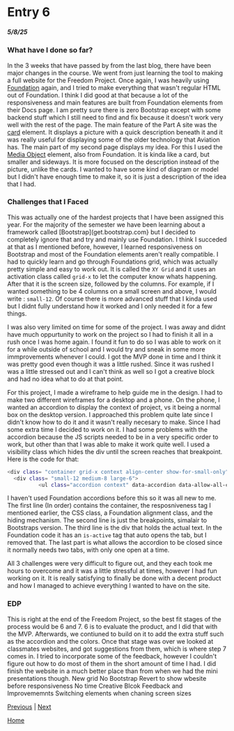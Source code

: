 # Entry 6
##### 5/8/25

### What have I done so far?

In the 3 weeks that have passed by from the last blog, there have been major changes in the course. We went from just learning the tool to making a full website for the Freedom Project. Once again, I was heavily using [Foundation](https://get.foundation/) again, and I tried to make everything that wasn't regular HTML out of Foundation. I think I did good at that because a lot of the responsiveness and main features are built from Foundation elements from their Docs page. I am pretty sure there is zero Bootstrap except with some backend stuff which I still need to find and fix because it doesn't work very well with the rest of the page. The main feature of the Part A site was the [card](https://get.foundation/sites/docs/card.html) element. It displays a picture with a quick description beneath it and it was really useful for displaying some of the older technology that Aviation has. The main part of my second page displays my idea. For this I used the [Media Object](https://get.foundation/sites/docs/media-object.html) element, also from Foundation. It is kinda like a card, but smaller and sideways. It is more focused on the description instead of the picture, unlike the cards. I wanted to have some kind of diagram or model but I didn't have enough time to make it, so it is just a description of the idea that I had.

### Challenges that I Faced

This was actually one of the hardest projects that I have been assigned this year. For the majority of the semester we have been learning about a framework called [Bootstrap](get.bootstrap.com} but I decided to completely ignore that and try and mainly use Foundation. I think I succeded at that as I mentioned before, however, I learned responsiveness on Bootstrap and most of the Foundation elements aren't really compatible. I had to quickly learn and go through Foundations grid, which was actually pretty simple and easy to work out. It is called the `XY Grid` and it uses an activation class called `grid-x` to let the computer know whats happening. After that it is the screen size, followed by the columns. For example, if I wanted something to be 4 columns on a small screen and above, I would write : `small-12`. Of course there is more advanced stuff that I kinda used but I didnt fully understand how it worked and I only needed it for a few things.

I was also very limited on time for some of the project. I was away and didnt have much oppurtunity to work on the project so I had to finish it all in a rush once I was home again. I found it fun to do so I was able to work on it for a while outside of school and I would try and sneak in some more immprovements whenever I could. I got the MVP done in time and I think it was pretty good even though it was a little rushed. Since it was rushed I was a little stressed out and I can't think as well so I got a creative block and had no idea what to do at that point. 

For this project, I made a wireframe to help guide me in the design. I had to make two different wireframes for a desktop and a phone. On the phone, I wanted an accordion to display the context of project, vs it being a normal box on the desktop version. I approached this problem quite late since I didn't know how to do it and it wasn't really necesary to make. Since I had some extra time I decided to work on it. I had some problems with the accordion because the JS scripts needed to be in a very specific order to work, but other than that I was able to make it work quite well. I used a visibility class which hides the div until the screen reaches that breakpoint. Here is the code for that: 
``` bash 
<div class= "container grid-x context align-center show-for-small-only">
  <div class= "small-12 medium-8 large-6">
          <ul class="accordion context" data-accordion data-allow-all-closed="true">
```
I haven't used Foundation accordions before this so it was all new to me. The first line (In order) contains the container, the resposniveness tag I mentioned earlier, the CSS class, a Foundation alignment class, and the hiding mechanism. The second line is just the breakpoints, simalair to Bootstraps version. The third line is the div that holds the actual text. In the Foundation code it has an `is-active` tag that auto opens the tab, but I removed that. The last part is what allows the accordion to be closed since it normally needs two tabs, with only one open at a time.

All 3 challenges were very difficult to figure out, and they each took me hours to overcome and it was a little stressful at times, however I had fun working on it. It is really satisfying to finally be done with a decent product and how I managed to achieve everything I wanted to have on the site. 

### EDP
This is right at the end of the Freedom Project, so the best fit stages of the process would be 6 and 7. 6 is to evaluate the product, and I did that with the MVP. Afterwards, we contiuned to build on it to add the extra stuff such as the accordion and the colors. Once that stage was over we looked at classmates websites, and got suggestions from them, which is where step 7 comes in. I tried to incorporate some of the feedback, however I couldn't figure out how to do most of them in the short amount of time I had. I did finish the website in a much better place than from when we had the mini presentations though. 
New grid
No Bootstrap
Revert to show wbesite before responsiveness
No time
Creative Blcok
Feedback and Improvememnts
Switching elements when chaning screen sizes

[Previous](entry05.md) | [Next](entry07.md)

[Home](../README.md)
